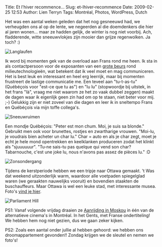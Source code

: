 Title: Et l'hiver recommence...
Slug: et-lhiver-recommence
Date: 2009-02-25 12:53
Author: Lien Terryn
Tags: Montréal, Photos, WordPress, Dutch

Het was een aantal weken geleden dat het nog gesneeuwd had, we verheugden ons al op de lente, we negeerden al die doemdenkers die hier al jaren wonen... maar ze hadden gelijk, de winter is nog niet voorbij. Ach, fladderende, witte sneeuwvlokjes zijn mooier dan grijze regenwolken. Ja toch? :)

![Langlaufen](https://lh5.googleusercontent.com/-F24HGhK77jY/SY3X_epqIhI/AAAAAAAAF2k/eGUfBJccLzQ/s800/P1050839.JPG  "Peter en Lien op de latten")

Ik word bij momenten gek van de overload aan Frans rond me heen. Ik sta in als contactpersoon voor de exposanten van een [grote beurs](http://www.americana.org/) rond milieutechnologieën, wat betekent dat ik veel moet en mag communiceren. Het is best leuk en interessant en heel erg leerrijk, maar bij momenten frustreert de lastige communicatie me. Een teveel aan "tu-t-as-tu" (Québéçois voor "est-ce que tu as") en "lu lu" (stopwoordje bij uitstek, in het frans "là", vraag me niet waarom ze het zo vaak dubbel zeggen) maakt de dagen waar ik eigenlijk geen zin had om op te staan, niet beter voor mij. ;-) Gelukkig zijn er niet zoveel van die dagen en leer ik in sneltempo Frans en Québéçois via mijn toffe collega's.

![Sneeuwruimen](https://lh4.googleusercontent.com/-umam0sWN8rI/SY3aEn1UUcI/AAAAAAAAF2k/XsuIq-fwC0c/s800/P1050855.JPG "Sneeuwruimen in Rue St. Jacques")

Een mondje Québéçois: "Peter est mon chum. Moi, je suis sa blonde." Gebruikt men ook voor brunettes, rostjes en zwartharige vrouwen. "Moi-lu, je voudrais bien acheter un char lu." Char = auto en als je char zegt, moet je echt je hele mond opentrekken en keelklanken produceren zodat het klinkt als "sjuuuuuur". "Tu-ne sais-tu pas quelque qui vend son char? Tabarnouche, c'est une joke lu, nous n'avons pas assez de pièces lu." :D

![Zonsondergang](https://lh6.googleusercontent.com/-d1XhY6ejV1k/SY3YyuNuc1I/AAAAAAAAF2k/nMuwVdCwPxM/s800/P1050841.JPG "Zonsondergang op Rue Guy")

Tijdens de kerstperiode hebben we een tripje naar Ottawa gemaakt. 't Was dat weekend uitzonderlijk warm, waardoor alle voetpaden spiegelglad waren (we geraakten nauwelijks vooruit) en bovendien staakten de buschauffeurs. Maar Ottawa is wel een leuke stad, met interessante musea. Foto's [vind je hier](https://picasaweb.google.com/Peter.Desmet/WinterInMontreal?authuser=0&authkey=Gv1sRgCITao7O5-oqlVw&feat=directlink).

![Parliament Hill](https://lh6.googleusercontent.com/-kwNUG0KpJD4/SY3VLun6WiI/AAAAAAAAF2k/SKATkEm4iuE/s800/P1050768.JPG "Parliament Hill")

PS1: Vanaf volgende vrijdag draaien ze [Aanrijding in Moskou](http://www.imdb.com/title/tt0948530) in één van de alternatieve cinema's in Montréal. In het Gents, met Franse ondertiteling! We hebben hem nog niet gezien, dus we gaan zeker kijken.

PS2: Zoals een aantal onder jullie al hebben gehoord: we hebben ons droomappartement gevonden!! Zondag krijgen we de sleutel en nemen we foto's!